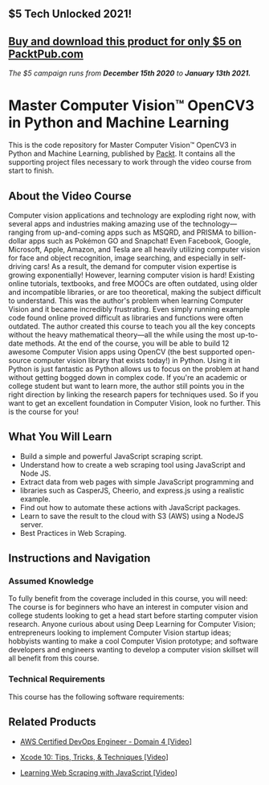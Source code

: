 ## $5 Tech Unlocked 2021!
[Buy and download this product for only $5 on PacktPub.com](https://www.packtpub.com/)
-----
*The $5 campaign         runs from __December 15th 2020__ to __January 13th 2021.__*

# Master Computer Vision™ OpenCV3 in Python and Machine Learning
This is the code repository for Master Computer Vision™ OpenCV3 in Python and Machine Learning, published by [Packt](https://www.packtpub.com/?utm_source=github). It contains all the supporting project files necessary to work through the video course from start to finish.
## About the Video Course
Computer vision applications and technology are exploding right now, with several apps and industries making amazing use of the technology—ranging from up-and-coming apps such as MSQRD, and PRISMA to billion-dollar apps such as Pokémon GO and Snapchat! Even Facebook, Google, Microsoft, Apple, Amazon, and Tesla are all heavily utilizing computer vision for face and object recognition, image searching, and especially in self-driving cars! As a result, the demand for computer vision expertise is growing exponentially! However, learning computer vision is hard! Existing online tutorials, textbooks, and free MOOCs are often outdated, using older and incompatible libraries, or are too theoretical, making the subject difficult to understand.
This was the author's problem when learning Computer Vision and it became incredibly frustrating. Even simply running example code found online proved difficult as libraries and functions were often outdated. The author created this course to teach you all the key concepts without the heavy mathematical theory—all the while using the most up-to-date methods. At the end of the course, you will be able to build 12 awesome Computer Vision apps using OpenCV (the best supported open-source computer vision library that exists today!) in Python. Using it in Python is just fantastic as Python allows us to focus on the problem at hand without getting bogged down in complex code. If you're an academic or college student but want to learn more, the author still points you in the right direction by linking the research papers for techniques used. So if you want to get an excellent foundation in Computer Vision, look no further. This is the course for you!

<H2>What You Will Learn</H2>
<DIV class=book-info-will-learn-text>
<UL>
<LI>Build a simple and powerful JavaScript scraping script. 
<LI>Understand how to create a web scraping tool using JavaScript and Node JS. 
<LI>Extract data from web pages with simple JavaScript programming and 
<LI>libraries such as CasperJS, Cheerio, and express.js using a realistic example.&nbsp; 
<LI>Find out how to automate these actions with JavaScript packages. 
<LI>Learn to save the result to the cloud with S3 (AWS) using a NodeJS server. 
<LI>Best Practices in Web Scraping. </LI></UL></DIV>

## Instructions and Navigation
### Assumed Knowledge
To fully benefit from the coverage included in this course, you will need:<br/>
The course is for beginners who have an interest in computer vision and college students looking to get a head start before starting computer vision research. Anyone curious about using Deep Learning for Computer Vision; entrepreneurs looking to implement Computer Vision startup ideas; hobbyists wanting to make a cool Computer Vision prototype; and software developers and engineers wanting to develop a computer vision skillset will all benefit from this course.
### Technical Requirements
This course has the following software requirements:<br/>
 

## Related Products
* [AWS Certified DevOps Engineer - Domain 4 [Video]](https://www.packtpub.com/application-development/xcode-10-tips-tricks-techniques-video?utm_source=github&utm_medium=repository&utm_campaign=9781789614176)

* [Xcode 10: Tips, Tricks, & Techniques [Video]](https://www.packtpub.com/application-development/xcode-10-tips-tricks-techniques-video?utm_source=github&utm_medium=repository&utm_campaign=9781789614176)

* [Learning Web Scraping with JavaScript [Video]](https://www.packtpub.com/web-development/learning-web-scraping-javascript-video?utm_source=github&utm_medium=repository&utm_campaign=9781789611311)

